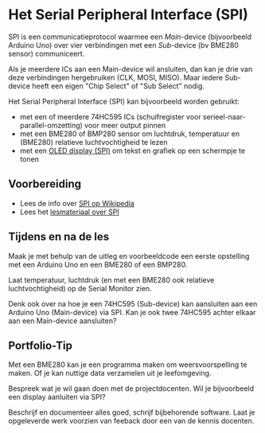 # Het Serial Peripheral Interface (SPI)

SPI is een communicatieprotocol waarmee een *Main*-device (bijvoorbeeld Arduino Uno) over vier verbindingen met een *Sub*-device (bv BME280 sensor) communiceert.

Als je meerdere ICs aan een Main-device wil ansluiten, dan kan je drie van deze verbindingen hergebruiken (CLK, MOSI, MISO).
Maar iedere Sub-device heeft een eigen "Chip Select" of "Sub Select" nodig.

Het Serial Peripheral Interface (SPI) kan bijvoorbeeld worden gebruikt:

- met een of meerdere 74HC595 ICs (schuifregister voor serieel-naar-parallel-omzetting) voor meer output pinnen
- met een BME280 of BMP280 sensor om luchtdruk, temperatuur en (BME280) relatieve luchtvochtigheid te lezen
- met een [OLED display (SPI)](https://hu-hbo-ict.gitlab.io/turing-lab/ti-lab-shop/OLED%20SPI%2096x64%20RGB.html) om tekst en grafiek op een schermpje te tonen

## Voorbereiding

- Lees de info over [SPI op Wikipedia](https://nl.wikipedia.org/wiki/Serial_Peripheral_Interface)
- Lees het [lesmateriaal over SPI](../../hardware-interfacing/communicatie/SPI/README.md)

## Tijdens en na de les

Maak je met behulp van de uitleg en voorbeeldcode een eerste opstelling met een Arduino Uno en een BME280 of een BMP280.

Laat temperatuur, luchtdruk (en met een BME280 ook relatieve luchtvochtigheid) op de Serial Monitor zien.

Denk ook over na hoe je een 74HC595 (Sub-device) kan aansluiten aan een Arduino Uno (Main-device) via SPI. Kan je ook twee 74HC595 achter elkaar aan een Main-device aansluiten?

## Portfolio-Tip

Met een BME280 kan je een programma maken om weersvoorspelling te maken. Of je kan nuttige data verzamelen uit je leefomgeving.

Bespreek wat je wil gaan doen met de projectdocenten. Wil je bijvoorbeeld een display aanluiten via SPI?

Beschrijf en documenteer alles goed, schrijf bijbehorende software. Laat je opgeleverde werk voorzien van feeback door een van de kennis docenten.
